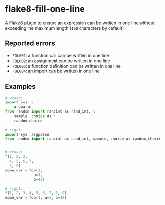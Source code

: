 # flake8-fill-one-line
A Flake8 plugin to ensure an expression can be written in one line without exceeding the maximum length (`160` characters by default)

## Reported errors

* `FOL001`: a function call can be written in one line
* `FOL002`: an assignment can be written in one line
* `FOL003`: a function definition can be written in one line
* `FOL004`: an import can be written in one line

## Examples

```python
# wrong: 
import sys, \
    argparse
from random import randint as rand_int, \
    sample, choice as \
    random_choice

# right: 
import sys, argparse
from random import randint as rand_int, sample, choice as random_choice


# wrong:
f(1, 2, 3,
  4, 5, 6, 7,
  8, 9)
some_var = foo(1,
             a=3,
             b=42)

# right:
f(1, 2, 3, 4, 5, 6, 7, 8, 9)
some_var = foo(1, a=3, b=42)
```
